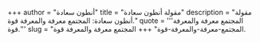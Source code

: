+++
author = "أنطون سعادة"
title = "مقولة أنطون سعادة"
description = "مقولة أنطون سعادة: المجتمع معرفة والمعرفة قوة."
quote = '''المجتمع معرفة والمعرفة قوة.'''
slug = "المجتمع-معرفة-والمعرفة-قوة"
+++
المجتمع معرفة والمعرفة قوة.
